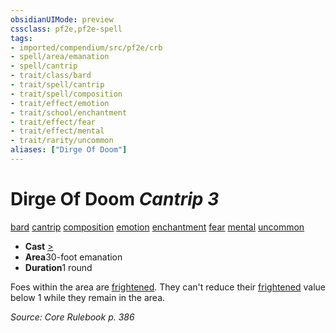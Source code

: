 ```yaml
---
obsidianUIMode: preview
cssclass: pf2e,pf2e-spell
tags:
- imported/compendium/src/pf2e/crb
- spell/area/emanation
- spell/cantrip
- trait/class/bard
- trait/spell/cantrip
- trait/spell/composition
- trait/effect/emotion
- trait/school/enchantment
- trait/effect/fear
- trait/effect/mental
- trait/rarity/uncommon
aliases: ["Dirge Of Doom"]
---
```

# Dirge Of Doom *Cantrip 3*   
[bard](rules/traits/bard.md)  [cantrip](cantrip.md)  [composition](composition.md)  [emotion](emotion.md)  [enchantment](enchantment.md)  [fear](rules/traits/fear.md)  [mental](mental.md)  [uncommon](uncommon.md)  

- **Cast** [>](chapter-9-playing-the-game.md#Actions "Single Action") 
- **Area**30-foot emanation
- **Duration**1 round

Foes within the area are [frightened](conditions.md#Frightened). They can't reduce their [frightened](conditions.md#Frightened) value below 1 while they remain in the area.

*Source: Core Rulebook p. 386*